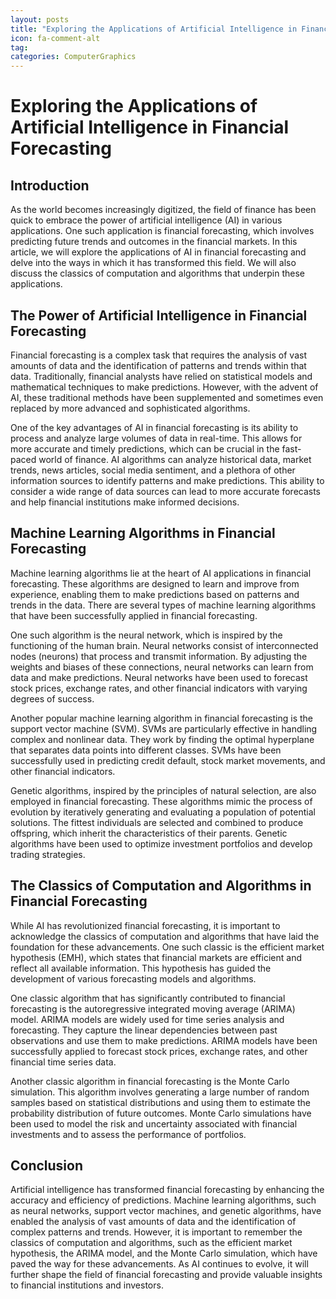 ```yaml
---
layout: posts
title: "Exploring the Applications of Artificial Intelligence in Financial Forecasting"
icon: fa-comment-alt
tag:      
categories: ComputerGraphics
---
```



# Exploring the Applications of Artificial Intelligence in Financial Forecasting

## Introduction

As the world becomes increasingly digitized, the field of finance has been quick to embrace the power of artificial intelligence (AI) in various applications. One such application is financial forecasting, which involves predicting future trends and outcomes in the financial markets. In this article, we will explore the applications of AI in financial forecasting and delve into the ways in which it has transformed this field. We will also discuss the classics of computation and algorithms that underpin these applications.

## The Power of Artificial Intelligence in Financial Forecasting

Financial forecasting is a complex task that requires the analysis of vast amounts of data and the identification of patterns and trends within that data. Traditionally, financial analysts have relied on statistical models and mathematical techniques to make predictions. However, with the advent of AI, these traditional methods have been supplemented and sometimes even replaced by more advanced and sophisticated algorithms.

One of the key advantages of AI in financial forecasting is its ability to process and analyze large volumes of data in real-time. This allows for more accurate and timely predictions, which can be crucial in the fast-paced world of finance. AI algorithms can analyze historical data, market trends, news articles, social media sentiment, and a plethora of other information sources to identify patterns and make predictions. This ability to consider a wide range of data sources can lead to more accurate forecasts and help financial institutions make informed decisions.

## Machine Learning Algorithms in Financial Forecasting

Machine learning algorithms lie at the heart of AI applications in financial forecasting. These algorithms are designed to learn and improve from experience, enabling them to make predictions based on patterns and trends in the data. There are several types of machine learning algorithms that have been successfully applied in financial forecasting.

One such algorithm is the neural network, which is inspired by the functioning of the human brain. Neural networks consist of interconnected nodes (neurons) that process and transmit information. By adjusting the weights and biases of these connections, neural networks can learn from data and make predictions. Neural networks have been used to forecast stock prices, exchange rates, and other financial indicators with varying degrees of success.

Another popular machine learning algorithm in financial forecasting is the support vector machine (SVM). SVMs are particularly effective in handling complex and nonlinear data. They work by finding the optimal hyperplane that separates data points into different classes. SVMs have been successfully used in predicting credit default, stock market movements, and other financial indicators.

Genetic algorithms, inspired by the principles of natural selection, are also employed in financial forecasting. These algorithms mimic the process of evolution by iteratively generating and evaluating a population of potential solutions. The fittest individuals are selected and combined to produce offspring, which inherit the characteristics of their parents. Genetic algorithms have been used to optimize investment portfolios and develop trading strategies.

## The Classics of Computation and Algorithms in Financial Forecasting

While AI has revolutionized financial forecasting, it is important to acknowledge the classics of computation and algorithms that have laid the foundation for these advancements. One such classic is the efficient market hypothesis (EMH), which states that financial markets are efficient and reflect all available information. This hypothesis has guided the development of various forecasting models and algorithms.

One classic algorithm that has significantly contributed to financial forecasting is the autoregressive integrated moving average (ARIMA) model. ARIMA models are widely used for time series analysis and forecasting. They capture the linear dependencies between past observations and use them to make predictions. ARIMA models have been successfully applied to forecast stock prices, exchange rates, and other financial time series data.

Another classic algorithm in financial forecasting is the Monte Carlo simulation. This algorithm involves generating a large number of random samples based on statistical distributions and using them to estimate the probability distribution of future outcomes. Monte Carlo simulations have been used to model the risk and uncertainty associated with financial investments and to assess the performance of portfolios.

## Conclusion

Artificial intelligence has transformed financial forecasting by enhancing the accuracy and efficiency of predictions. Machine learning algorithms, such as neural networks, support vector machines, and genetic algorithms, have enabled the analysis of vast amounts of data and the identification of complex patterns and trends. However, it is important to remember the classics of computation and algorithms, such as the efficient market hypothesis, the ARIMA model, and the Monte Carlo simulation, which have paved the way for these advancements. As AI continues to evolve, it will further shape the field of financial forecasting and provide valuable insights to financial institutions and investors.